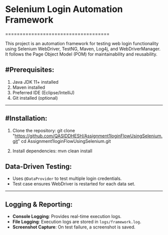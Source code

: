 
# Selenium Login Automation Framework
====================================

This project is an automation framework for testing web login functionality using 
Selenium WebDriver, TestNG, Maven, Log4j, and WebDriverManager. It follows the 
Page Object Model (POM) for maintainability and reusability.


#Prerequisites:
--------------------------------------
1. Java JDK 11+ installed
2. Maven installed
3. Preferred IDE (Eclipse/IntelliJ)
4. Git installed (optional)

--------------------------------------
#Installation:
--------------------------------------
1. Clone the repository:
   git clone "https://github.com/QASIDDHESH/Assignment1loginFlowUsingSelenium.git"
   cd Assignment1loginFlowUsingSelenium.git

2. Install dependencies:
   mvn clean install

Data-Driven Testing:
--------------------------------------
- Uses `@DataProvider` to test multiple login credentials.
- Test case ensures WebDriver is restarted for each data set.

--------------------------------------
Logging & Reporting:
--------------------------------------
- **Console Logging**: Provides real-time execution logs.
- **File Logging**: Execution logs are stored in `logs/framework.log`.
- **Screenshot Capture**: On test failure, a screenshot is saved.
